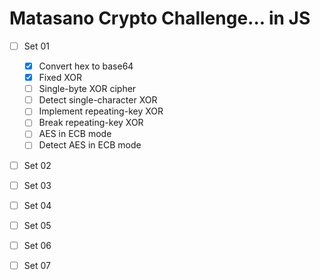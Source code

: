 Matasano Crypto Challenge... in JS
===

 - [ ] Set 01
    + [x] Convert hex to base64
    + [x] Fixed XOR
    + [ ] Single-byte XOR cipher
    + [ ] Detect single-character XOR
    + [ ] Implement repeating-key XOR
    + [ ] Break repeating-key XOR
    + [ ] AES in ECB mode
    + [ ] Detect AES in ECB mode

- [ ] Set 02

- [ ] Set 03

- [ ] Set 04

- [ ] Set 05

- [ ] Set 06

- [ ] Set 07